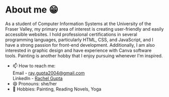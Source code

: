 # About me 😁

As a student of Computer Information Systems at the University of the Fraser Valley, my primary area of interest is creating user-friendly and easily accessible websites. I hold professional certifications in several programming languages, particularly HTML, CSS, and JavaScript, and I have a strong passion for front-end development. Additionally, I am also interested in graphic design and have experience with Canva software tools. Painting is another hobby that I enjoy pursuing whenever I'm inspired.

- 📫 How to reach me: <br>
  Email - [ray.gupta2004@gmail.com](mailto:ray.gupta2004@gmail.com) <br>
  LinkedIn - [Rachel Gupta](www.linkedin.com/in/rachel-gupta-1b68a2286)
- 😄 Pronouns: she/her
- 👻 Hobbies: Painting, Reading Novels, Yoga
